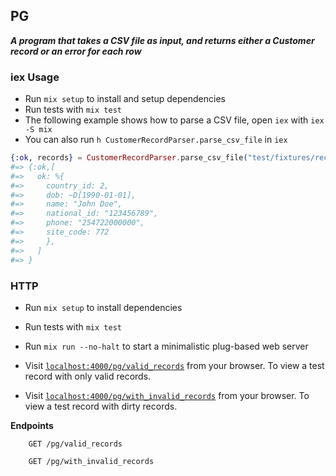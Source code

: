 ## PG

***A program that takes a CSV file as input, and returns either a Customer record or an error for each row***

### iex Usage
* Run `mix setup` to install and setup dependencies
* Run tests with  `mix test`
* The following example shows how to parse a CSV file, open `iex` with `iex -S mix`
* You can also run `h CustomerRecordParser.parse_csv_file` in `iex`

```elixir
{:ok, records} = CustomerRecordParser.parse_csv_file("test/fixtures/record.csv")
#=> {:ok,[
#=>   ok: %{
#=>     country_id: 2,
#=>     dob: ~D[1990-01-01],
#=>     name: "John Doe",
#=>     national_id: "123456789",
#=>     phone: "254722000000",
#=>     site_code: 772
#=>     },
#=>   ]
#=> }
```

### HTTP
 * Run `mix setup` to install dependencies
 * Run tests with  `mix test`
 * Run `mix run --no-halt` to start a minimalistic plug-based web server
 
 * Visit [`localhost:4000/pg/valid_records`](http://localhost:4000/pg/valid_records) from your browser. To view a test record with only valid records.
 * Visit [`localhost:4000/pg/with_invalid_records`](http://localhost:4000/pg/with_invalid_records) from your browser.  To view a test record with dirty records.

**Endpoints**

```http
    GET /pg/valid_records 
```
```http
    GET /pg/with_invalid_records
```
